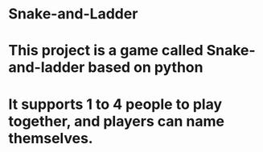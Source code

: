 # Snake-and-Ladder
# This project is a game called Snake-and-ladder based on python
# It supports 1 to 4 people to play together, and players can name themselves.
